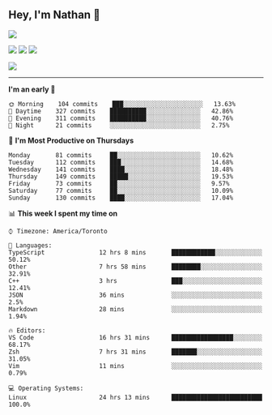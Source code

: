 ## Hey, I'm Nathan 👋

![](https://visitor-badge.laobi.icu/badge?page_id=nathan13888.visiter.badge)

[![](https://img.shields.io/badge/OS-Ubuntu-blue?style=flat-square&logo=ubuntu&logoColor=white)](https://en.wikipedia.org/wiki/Linux)
[![](https://img.shields.io/badge/Editor-VSCodeInsiders-blue?style=flat-square&logo=visual-studio-code&logoColor=white)](https://code.visualstudio.com/)
[![](https://img.shields.io/badge/Editor-Neovim-blue?style=flat-square&logo=vim&logoColor=white)](https://github.com/neovim/neovim)

![](https://github-readme-stats.vercel.app/api?username=Nathan13888&show_icons=true&theme=dracula&hide=stars&count_private=true)

---

<!--START_SECTION:waka-->
**I'm an early 🐤** 

```text
🌞 Morning    104 commits    ███░░░░░░░░░░░░░░░░░░░░░░   13.63% 
🌆 Daytime    327 commits    ██████████░░░░░░░░░░░░░░░   42.86% 
🌃 Evening    311 commits    ██████████░░░░░░░░░░░░░░░   40.76% 
🌙 Night      21 commits     ░░░░░░░░░░░░░░░░░░░░░░░░░   2.75%

```
📅 **I'm Most Productive on Thursdays** 

```text
Monday       81 commits     ██░░░░░░░░░░░░░░░░░░░░░░░   10.62% 
Tuesday      112 commits    ███░░░░░░░░░░░░░░░░░░░░░░   14.68% 
Wednesday    141 commits    ████░░░░░░░░░░░░░░░░░░░░░   18.48% 
Thursday     149 commits    █████░░░░░░░░░░░░░░░░░░░░   19.53% 
Friday       73 commits     ██░░░░░░░░░░░░░░░░░░░░░░░   9.57% 
Saturday     77 commits     ██░░░░░░░░░░░░░░░░░░░░░░░   10.09% 
Sunday       130 commits    ████░░░░░░░░░░░░░░░░░░░░░   17.04%

```


📊 **This week I spent my time on** 

```text
⌚︎ Timezone: America/Toronto

💬 Languages: 
TypeScript               12 hrs 8 mins       ████████████░░░░░░░░░░░░░   50.12% 
Other                    7 hrs 58 mins       ████████░░░░░░░░░░░░░░░░░   32.91% 
C++                      3 hrs               ███░░░░░░░░░░░░░░░░░░░░░░   12.41% 
JSON                     36 mins             ░░░░░░░░░░░░░░░░░░░░░░░░░   2.5% 
Markdown                 28 mins             ░░░░░░░░░░░░░░░░░░░░░░░░░   1.94%

🔥 Editors: 
VS Code                  16 hrs 31 mins      █████████████████░░░░░░░░   68.17% 
Zsh                      7 hrs 31 mins       ███████░░░░░░░░░░░░░░░░░░   31.05% 
Vim                      11 mins             ░░░░░░░░░░░░░░░░░░░░░░░░░   0.79%

💻 Operating Systems: 
Linux                    24 hrs 13 mins      █████████████████████████   100.0%

```


<!--END_SECTION:waka-->
